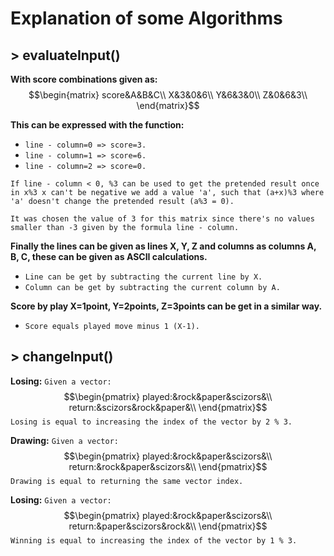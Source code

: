 # Explanation of some Algorithms

## > evaluateInput()
**With score combinations given as:**
$$\begin{matrix}
score&A&B&C\\
X&3&0&6\\
Y&6&3&0\\
Z&0&6&3\\
\end{matrix}$$

**This can be expressed with the function:**
* `line - column=0 => score=3.`
* `line - column=1 => score=6.`
* `line - column=2 => score=0.`

`If line - column < 0, %3 can be used to get the pretended result once in x%3 x can't be negative we add a value 'a', such that (a+x)%3 where 'a' doesn't change the pretended result (a%3 = 0).`

`It was chosen the value of 3 for this matrix since there's no values smaller than -3 given by the formula line - column.`

**Finally the lines can be given as lines X, Y, Z and columns as columns
A, B, C, these can be given as ASCII calculations.**
* `Line can be get by subtracting the current line by X.`
* `Column can be get by subtracting the current column by A.`

**Score by play X=1point, Y=2points, Z=3points can be get in a similar way.**
* `Score equals played move minus 1 (X-1).`

## > changeInput()
**Losing:**
`Given a vector: `
$$\begin{pmatrix}
played:&rock&paper&scizors&\\
return:&scizors&rock&paper&\\
\end{pmatrix}$$
`Losing is equal to increasing the index of the vector by 2 % 3.`

**Drawing:**
`Given a vector: `
$$\begin{pmatrix}
played:&rock&paper&scizors&\\
return:&rock&paper&scizors&\\
\end{pmatrix}$$
`Drawing is equal to returning the same vector index.`

**Losing:**
`Given a vector: `
$$\begin{pmatrix}
played:&rock&paper&scizors&\\
return:&paper&scizors&rock&\\
\end{pmatrix}$$
`Winning is equal to increasing the index of the vector by 1 % 3.`
